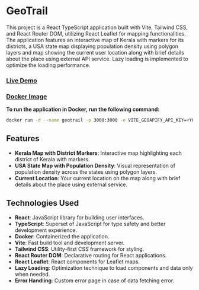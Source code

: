 # GeoTrail

This project is a React TypeScript application built with Vite, Tailwind CSS, and React Router DOM, utilizing React Leaflet for mapping functionalities. The application features an interactive map of Kerala with markers for its districts, a USA state map displaying population density using polygon layers and map showing the current user location along with brief details about the place using external API service. Lazy loading is implemented to optimize the loading performance.

### [Live Demo](https://geotrail.vercel.app/)
### [Docker Image](https://hub.docker.com/repository/docker/niranjan2602/geotrail)

**To run the application in Docker, run the following command:**
```bash
docker run -d --name geotrail -p 3000:3000 -e VITE_GEOAPIFY_API_KEY=<YOUR_GEOAPIFY_API_KEY> niranjan2602/geotrail
```

## Features

- **Kerala Map with District Markers**: Interactive map highlighting each district of Kerala with markers.
- **USA State Map with Population Density**: Visual representation of population density across the states using polygon layers.
- **Current Location**: Your current location on the map along with brief details about the place using external service.

## Technologies Used

- **React**: JavaScript library for building user interfaces.
- **TypeScript**: Superset of JavaScript for type safety and better development experience.
- **Docker**: Containerized the application.
- **Vite**: Fast build tool and development server.
- **Tailwind CSS**: Utility-first CSS framework for styling.
- **React Router DOM**: Declarative routing for React applications.
- **React Leaflet**: React components for Leaflet maps.
- **Lazy Loading**: Optimization technique to load components and data only when needed.
- **Error Handling**: Custom error page in case of data fetching error.
